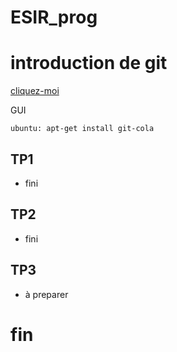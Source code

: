ESIR_prog
=========
# introduction de git

[cliquez-moi](https://www.youtube.com/watch?v=dK4iCStqAxc)

GUI
	
	ubuntu:	apt-get install git-cola

## TP1
* fini

## TP2
* fini

## TP3
* à preparer




# fin
